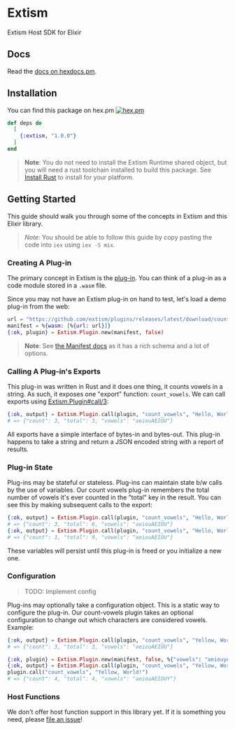 # Extism

Extism Host SDK for Elixir

## Docs

Read the [docs on hexdocs.pm](https://hexdocs.pm/extism/).

## Installation

You can find this package on hex.pm [![hex.pm](https://img.shields.io/hexpm/v/extism.svg)](https://hex.pm/packages/extism)

```elixir
def deps do
  [
    {:extism, "1.0.0"}
  ]
end
```

> **Note**: You do not need to install the Extism Runtime shared object, but you will need a rust toolchain installed to build this package. See [Install Rust](https://www.rust-lang.org/tools/install) to install for your platform.

## Getting Started

This guide should walk you through some of the concepts in Extism and this Elixir library.

> *Note*: You should be able to follow this guide by copy pasting the code into `iex` using `iex -S mix`.

### Creating A Plug-in

The primary concept in Extism is the [plug-in](https://extism.org/docs/concepts/plug-in). You can think of a plug-in as a code module stored in a `.wasm` file.

Since you may not have an Extism plug-in on hand to test, let's load a demo plug-in from the web:

```elixir
url = "https://github.com/extism/plugins/releases/latest/download/count_vowels.wasm"
manifest = %{wasm: [%{url: url}]}
{:ok, plugin} = Extism.Plugin.new(manifest, false)
```

> **Note**: See [the Manifest docs](https://extism.org/docs/concepts/manifest) as it has a rich schema and a lot of options.

### Calling A Plug-in's Exports

This plug-in was written in Rust and it does one thing, it counts vowels in a string. As such, it exposes one "export" function: `count_vowels`. We can call exports using [Extism.Plugin#call/3](https://hexdocs.pm/extism/Extism.Plugin.html#call/3):

```elixir
{:ok, output} = Extism.Plugin.call(plugin, "count_vowels", "Hello, World!")
# => {"count": 3, "total": 3, "vowels": "aeiouAEIOU"}
```

All exports have a simple interface of bytes-in and bytes-out. This plug-in happens to take a string and return a JSON encoded string with a report of results.

### Plug-in State

Plug-ins may be stateful or stateless. Plug-ins can maintain state b/w calls by the use of variables. Our count vowels plug-in remembers the total number of vowels it's ever counted in the "total" key in the result. You can see this by making subsequent calls to the export:

```elixir
{:ok, output} = Extism.Plugin.call(plugin, "count_vowels", "Hello, World!")
# => {"count": 3, "total": 6, "vowels": "aeiouAEIOU"}
{:ok, output} = Extism.Plugin.call(plugin, "count_vowels", "Hello, World!")
# => {"count": 3, "total": 9, "vowels": "aeiouAEIOU"}
```

These variables will persist until this plug-in is freed or you initialize a new one.

### Configuration

> TODO: Implement config

Plug-ins may optionally take a configuration object. This is a static way to configure the plug-in. Our count-vowels plugin takes an optional configuration to change out which characters are considered vowels. Example:

```elixir
{:ok, output} = Extism.Plugin.call(plugin, "count_vowels", "Yellow, World!")
# => {"count": 3, "total": 3, "vowels": "aeiouAEIOU"}

{:ok, plugin} = Extism.Plugin.new(manifest, false, %{"vowels": "aeiouyAEIOUY"})
{:ok, output} = Extism.Plugin.call(plugin, "count_vowels", "Yellow, World!")
plugin.call("count_vowels", "Yellow, World!")
# => {"count": 4, "total": 4, "vowels": "aeiouAEIOUY"}
```

### Host Functions

We don't offer host function support in this library yet. If it is something you need, please [file an issue](https://github.com/extism/elixir-sdk/issues/new)!

